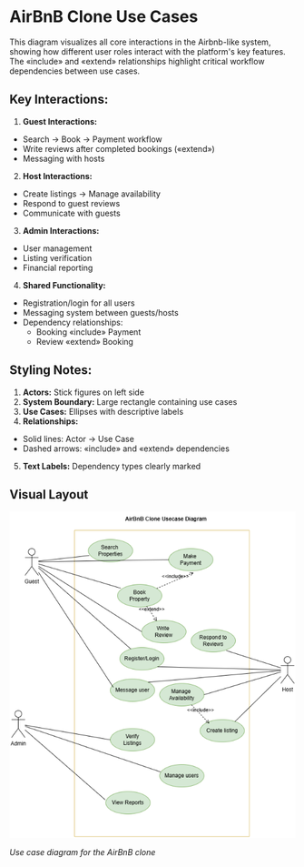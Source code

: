 # AirBnB Clone Use Cases
This diagram visualizes all core interactions in the Airbnb-like system, showing how different user roles interact with the platform's key features. The «include» and «extend» relationships highlight critical workflow dependencies between use cases.

## Key Interactions:
1. **Guest Interactions:**
* Search → Book → Payment workflow
* Write reviews after completed bookings («extend»)
* Messaging with hosts

2. **Host Interactions:**
* Create listings → Manage availability
* Respond to guest reviews
* Communicate with guests

3. **Admin Interactions:**
* User management
* Listing verification
* Financial reporting

4. **Shared Functionality:**
* Registration/login for all users
* Messaging system between guests/hosts
* Dependency relationships:
    * Booking «include» Payment
    * Review «extend» Booking

## Styling Notes:
1. **Actors:** Stick figures on left side
2. **System Boundary:** Large rectangle containing use cases
3. **Use Cases:** Ellipses with descriptive labels
4. **Relationships:**
* Solid lines: Actor → Use Case
* Dashed arrows: «include» and «extend» dependencies
5. **Text Labels:** Dependency types clearly marked

## Visual Layout

![UD-airbnb](/use-case-diagram/UD-airbnb.png)

*Use case diagram for the AirBnB clone*
